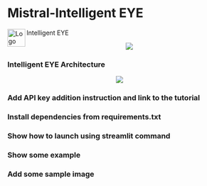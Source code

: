 # Mistral-Intelligent EYE

<img src="[assets/som_logo.png](https://github.com/shetumohanto/mistral/assets/53278488/5343483e-5212-44bf-bb2a-2cc25a98d424)" alt="Logo" width="40" height="40" align="left"> Intelligent EYE

<p align="center">
  <img src="https://github.com/shetumohanto/mistral/assets/53278488/5343483e-5212-44bf-bb2a-2cc25a98d424">
</p>

### Intelligent EYE Architecture
<p align="center">
  <img src="https://github.com/shetumohanto/mistral/assets/53278488/b202a220-ed18-4cdf-8ec6-ffda2ec19d0d">
</p>

### Add API key addition instruction and link to the tutorial
### Install dependencies from requirements.txt
### Show how to launch using streamlit command
### Show some example
### Add some sample image
